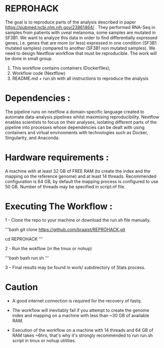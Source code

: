 # REPROHACK

The goal is to reproduce parts of the analysis described in paper https://pubmed.ncbi.nlm.nih.gov/23861464/ . They performed RNA-Seq in samples from patients with uveal melanoma, some samples are mutated in SF3B1. We want to analyze this data in order to find differentially expressed genes, i.e. genes that are more (or less) expressed in one condition (SF3B1 mutated samples) compared to another (SF3B1 non mutated samples). We need to design Nextflow workflow that must be reproducible. The work will be done in small group.
1. This workflow contains containers (Dockerfiles);
2. Workflow code (Nextflow)
3. README.md + run.sh with all instructions to reproduce the analysis

# Dependencies : 
The pipeline runs on nextflow a domain-specific language created to automate data-analysis pipelines whilst maximising reproducibility. Nextflow enables scientists to focus on their analyses, isolating different parts of the pipeline into processes whose dependencies can be dealt with using containers and virtual environments with technologies such as Docker, Singularity, and Anaconda.

# Hardware requirements :
A machine with at least 32 GB of FREE RAM (to create the index and the mapping on the reference genome) and at least 14 threads. Recommended configuration is 64 GB, by default the mapping process is configured to use 50 GB. Number of threads may be specified in script.nf file. 

# Executing The Workflow :
1 - Clone the repo to your machine or download the run.sh file manually.

'''bash
git clone https://github.com/braaist/REPROHACK.git

cd REPROHACK 
'''

2 - Run the wokflow (in the tmux or nohup)

'''bash
bash run.sh
'''

3 – Final results may be found in work/ subdirectory of Stats process.

# Caution 
- A good internet connection is required for the recovery of fastq.

- The workflow will inevitably fail if you attempt to create the genome index and mapping on a machine with less than ~30 GB of available RAM.

- Execution of the workflow on a machine with 14 threads and 64 GB of RAM takes ~6hrs, that's why it's strongly recommended to run run.sh script in tmux or nohup utilities. 



